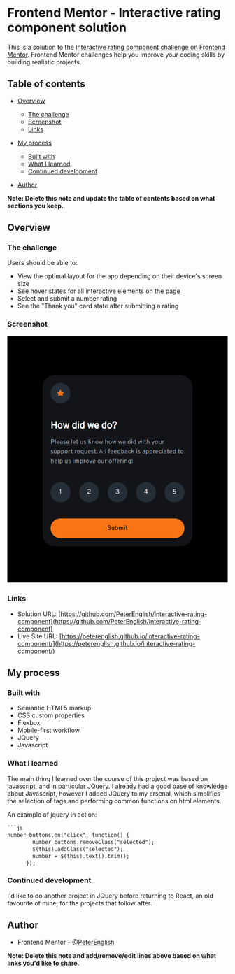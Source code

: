 # Frontend Mentor - Interactive rating component solution

This is a solution to the [Interactive rating component challenge on Frontend Mentor](https://www.frontendmentor.io/challenges/interactive-rating-component-koxpeBUmI). Frontend Mentor challenges help you improve your coding skills by building realistic projects. 

## Table of contents

- [Overview](#overview)
  - [The challenge](#the-challenge)
  - [Screenshot](#screenshot)
  - [Links](#links)
- [My process](#my-process)
  - [Built with](#built-with)
  - [What I learned](#what-i-learned)
  - [Continued development](#continued-development)

- [Author](#author)


**Note: Delete this note and update the table of contents based on what sections you keep.**

## Overview

### The challenge

Users should be able to:

- View the optimal layout for the app depending on their device's screen size
- See hover states for all interactive elements on the page
- Select and submit a number rating
- See the "Thank you" card state after submitting a rating

### Screenshot

![](./screenshot.png)


### Links

- Solution URL: [https://github.com/PeterEnglish/interactive-rating-component](https://github.com/PeterEnglish/interactive-rating-component)
- Live Site URL: [https://peterenglish.github.io/interactive-rating-component/](https://peterenglish.github.io/interactive-rating-component/)

## My process

### Built with

- Semantic HTML5 markup
- CSS custom properties
- Flexbox
- Mobile-first workflow
- JQuery
- Javascript


### What I learned

The main thing I learned over the course of this project was based on javascript, and in particular JQuery. I already had a good base of knowledge about Javascript, however I added JQuery to my arsenal, which simplifies the selection of tags and performing common functions on html elements.

An example of jquery in action:
```
```js
number_buttons.on("click", function() {
        number_buttons.removeClass("selected");
        $(this).addClass("selected");
        number = $(this).text().trim();
      });
```


### Continued development

I'd like to do another project in JQuery before returning to React, an old favourite of mine, for the projects that follow after.



## Author

- Frontend Mentor - [@PeterEnglish](https://www.frontendmentor.io/profile/PeterEnglish)

**Note: Delete this note and add/remove/edit lines above based on what links you'd like to share.**

